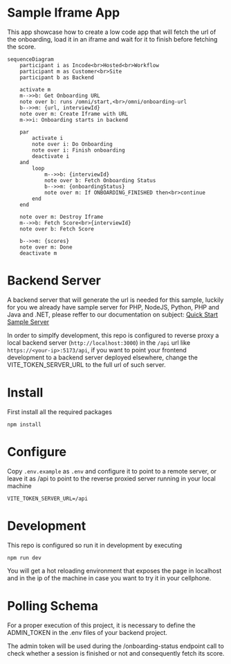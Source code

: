 # Sample Iframe App
This app showcase how to create a low code app that will fetch the
url of the onboarding, load it in an iframe and wait for it to finish
before fetching the score.

```mermaid
sequenceDiagram
    participant i as Incode<br>Hosted<br>Workflow
    participant m as Customer<br>Site
    participant b as Backend

    activate m
    m-->>b: Get Onboarding URL
    note over b: runs /omni/start,<br>/omni/onboarding-url
    b-->>m: {url, interviewId}
    note over m: Create Iframe with URL
    m->>i: Onboarding starts in backend
    
    par
        activate i
        note over i: Do Onboarding
        note over i: Finish onboarding
        deactivate i
    and
        loop
            m-->>b: {interviewId}
            note over b: Fetch Onboarding Status
            b-->>m: {onboardingStatus}
            note over m: If ONBOARDING_FINISHED then<br>continue
        end
    end
    
    note over m: Destroy Iframe
    m-->>b: Fetch Score<br>{interviewId}
    note over b: Fetch Score
    
    b-->>m: {scores}
    note over m: Done
    deactivate m
```

# Backend Server
A backend server that will generate the url is needed for this sample,
luckily for you we already have sample server for PHP, NodeJS, Python,
PHP and Java and .NET, please reffer to our documentation on subject:
[Quick Start Sample Server](https://developer.incode.com/docs/quick-start-servers)

In order to simplfy development, this repo is configured to reverse
proxy a local backend server (`http://localhost:3000`) in the `/api`
url like `https://<your-ip>:5173/api`, if you want to point your
frontend development to a backend server deployed elsewhere, change
the VITE_TOKEN_SERVER_URL to the full url of such server.

# Install
First install all the required packages
```
npm install
```

# Configure
Copy `.env.example` as `.env` and configure it to point to a remote
server, or leave it as /api to point to the reverse proxied server
running in your local machine

```
VITE_TOKEN_SERVER_URL=/api
```

# Development
This repo is configured so run it in development by executing
```
npm run dev
```

You will get a hot reloading environment that exposes the page in
localhost and in the ip of the machine in case you want to try it
in your cellphone.

# Polling Schema
For a proper execution of this project, it is necessary to define
the ADMIN_TOKEN in the .env files of your backend project.

The admin token will be used during the /onboarding-status endpoint call 
to check whether a session is finished or not and consequently fetch its score.